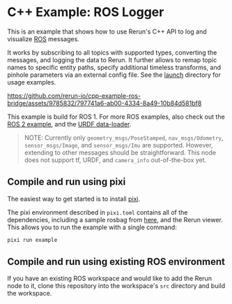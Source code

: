 # C++ Example: ROS Logger

This is an example that shows how to use Rerun's C++ API to log and visualize [ROS](https://www.ros.org/) messages. 

It works by subscribing to all topics with supported types, converting the messages, and logging the data to Rerun. It further allows to remap topic names to specific entity paths, specify additional timeless transforms, and pinhole parameters via an external config file. See the [launch](./launch/) directory for usage examples.

https://github.com/rerun-io/cpp-example-ros-bridge/assets/9785832/797741a6-ab00-4334-8a49-10b84d581bf8

This example is build for ROS 1. For more ROS examples, also check out the [ROS 2 example](https://www.rerun.io/docs/howto/ros2-nav-turtlebot), and the [URDF data-loader](https://github.com/rerun-io/rerun-loader-python-example-urdf).

> NOTE: Currently only `geometry_msgs/PoseStamped`, `nav_msgs/Odometry`, `sensor_msgs/Image`, and `sensor_msgs/Imu` are supported. However, extending to other messages should be straightforward. This node does not support tf, URDF, and `camera_info` out-of-the-box yet.

## Compile and run using pixi
The easiest way to get started is to install [pixi](https://prefix.dev/docs/pixi/overview).

The pixi environment described in `pixi.toml` contains all of the dependencies, including a sample rosbag from [here](https://fpv.ifi.uzh.ch/datasets/), and the Rerun viewer. This allows you to run the example with a single command:
```bash
pixi run example
```

## Compile and run using existing ROS environment
If you have an existing ROS workspace and would like to add the Rerun node to it, clone this repository into the workspace's `src` directory and build the workspace.
